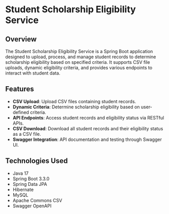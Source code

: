 # Student Scholarship Eligibility Service

## Overview

The Student Scholarship Eligibility Service is a Spring Boot application designed to upload, process, and manage student records to determine scholarship eligibility based on specified criteria. It supports CSV file uploads, dynamic eligibility criteria, and provides various endpoints to interact with student data.

## Features

- **CSV Upload**: Upload CSV files containing student records.
- **Dynamic Criteria**: Determine scholarship eligibility based on user-defined criteria.
- **API Endpoints**: Access student records and eligibility status via RESTful APIs.
- **CSV Download**: Download all student records and their eligibility status as a CSV file.
- **Swagger Integration**: API documentation and testing through Swagger UI.

## Technologies Used

- Java 17
- Spring Boot 3.3.0
- Spring Data JPA
- Hibernate
- MySQL
- Apache Commons CSV
- Swagger OpenAPI

